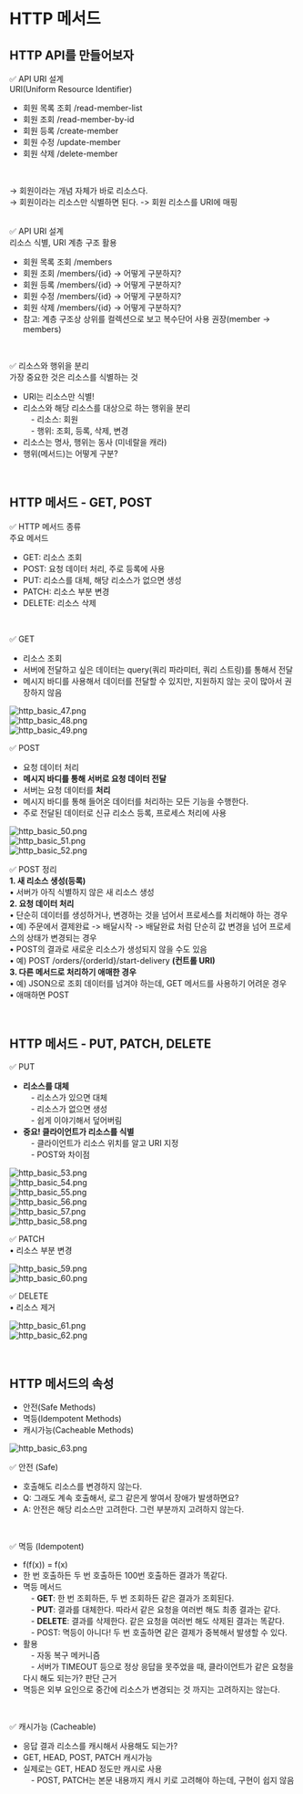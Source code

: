 # HTTP 메서드

## HTTP API를 만들어보자

✅ API URI 설계       
URI(Uniform Resource Identifier)       
- 회원 목록 조회 /read-member-list       
- 회원 조회 /read-member-by-id       
- 회원 등록 /create-member       
- 회원 수정 /update-member       
- 회원 삭제 /delete-member       
<br/>

→ 회원이라는 개념 자체가 바로 리소스다.       
→ 회원이라는 리소스만 식별하면 된다. -> 회원 리소스를 URI에 매핑       
<br/>

✅ API URI 설계       
리소스 식별, URI 계층 구조 활용       
- 회원 목록 조회 /members       
- 회원 조회 /members/{id} → 어떻게 구분하지?       
- 회원 등록 /members/{id} → 어떻게 구분하지?       
- 회원 수정 /members/{id} → 어떻게 구분하지?       
- 회원 삭제 /members/{id} → 어떻게 구분하지?       
- 참고: 계층 구조상 상위를 컬렉션으로 보고 복수단어 사용 권장(member -> members)       
<br/>

✅ 리소스와 행위을 분리       
가장 중요한 것은 리소스를 식별하는 것       
- URI는 리소스만 식별!       
- 리소스와 해당 리소스를 대상으로 하는 행위을 분리       
　- 리소스: 회원       
　- 행위: 조회, 등록, 삭제, 변경       
- 리소스는 명사, 행위는 동사 (미네랄을 캐라)       
- 행위(메서드)는 어떻게 구분?       

<br/>

## HTTP 메서드 - GET, POST

✅ HTTP 메서드 종류       
주요 메서드       
- GET: 리소스 조회       
- POST: 요청 데이터 처리, 주로 등록에 사용       
- PUT: 리소스를 대체, 해당 리소스가 없으면 생성       
- PATCH: 리소스 부분 변경       
- DELETE: 리소스 삭제       
<br/>

✅ GET       
- 리소스 조회       
- 서버에 전달하고 싶은 데이터는 query(쿼리 파라미터, 쿼리 스트링)를 통해서 전달       
- 메시지 바디를 사용해서 데이터를 전달할 수 있지만, 지원하지 않는 곳이 많아서 권장하지 않음       

![http_basic_47.png](../img/http_basic_47.png)     
![http_basic_48.png](../img/http_basic_48.png)     
![http_basic_49.png](../img/http_basic_49.png)     

✅ POST     
- 요청 데이터 처리     
- **메시지 바디를 통해 서버로 요청 데이터 전달**     
- 서버는 요청 데이터를 **처리**     
- 메시지 바디를 통해 들어온 데이터를 처리하는 모든 기능을 수행한다.     
- 주로 전달된 데이터로 신규 리소스 등록, 프로세스 처리에 사용     

![http_basic_50.png](../img/http_basic_50.png)     
![http_basic_51.png](../img/http_basic_51.png)     
![http_basic_52.png](../img/http_basic_52.png)     

✅ POST 정리     
**1. 새 리소스 생성(등록)**     
• 서버가 아직 식별하지 않은 새 리소스 생성     
**2. 요청 데이터 처리**     
• 단순히 데이터를 생성하거나, 변경하는 것을 넘어서 프로세스를 처리해야 하는 경우     
• 예) 주문에서 결제완료 -> 배달시작 -> 배달완료 처럼 단순히 값 변경을 넘어 프로세스의 상태가 변경되는 경우     
• POST의 결과로 새로운 리소스가 생성되지 않을 수도 있음     
• 예) POST /orders/{orderId}/start-delivery **(컨트롤 URI)**     
**3. 다른 메서드로 처리하기 애매한 경우**     
• 예) JSON으로 조회 데이터를 넘겨야 하는데, GET 메서드를 사용하기 어려운 경우     
• 애매하면 POST     

<br/>

## HTTP 메서드 - PUT, PATCH, DELETE

✅ PUT     
- **리소스를 대체**     
　- 리소스가 있으면 대체     
　- 리소스가 없으면 생성     
　- 쉽게 이야기해서 덮어버림     
- **중요! 클라이언트가 리소스를 식별**     
　- 클라이언트가 리소스 위치를 알고 URI 지정     
　- POST와 차이점     

![http_basic_53.png](../img/http_basic_53.png)     
![http_basic_54.png](../img/http_basic_54.png)     
![http_basic_55.png](../img/http_basic_55.png)     
![http_basic_56.png](../img/http_basic_56.png)     
![http_basic_57.png](../img/http_basic_57.png)     
![http_basic_58.png](../img/http_basic_58.png)     

✅ PATCH     
• 리소스 부분 변경     

![http_basic_59.png](../img/http_basic_59.png)     
![http_basic_60.png](../img/http_basic_60.png)     

✅ DELETE     
• 리소스 제거     

![http_basic_61.png](../img/http_basic_61.png)     
![http_basic_62.png](../img/http_basic_62.png)     

<br/>

## HTTP 메서드의 속성

- 안전(Safe Methods)     
- 멱등(Idempotent Methods)     
- 캐시가능(Cacheable Methods)     

![http_basic_63.png](../img/http_basic_63.png)     

✅ 안전 (Safe)     
- 호출해도 리소스를 변경하지 않는다.     
- Q: 그래도 계속 호출해서, 로그 같은게 쌓여서 장애가 발생하면요?     
- A: 안전은 해당 리소스만 고려한다. 그런 부분까지 고려하지 않는다.     
<br/>

✅ 멱등 (Idempotent)     
- f(f(x)) = f(x)     
- 한 번 호출하든 두 번 호출하든 100번 호출하든 결과가 똑같다.     
- 멱등 메서드     
　- **GET**: 한 번 조회하든, 두 번 조회하든 같은 결과가 조회된다.     
　- **PUT**: 결과를 대체한다. 따라서 같은 요청을 여러번 해도 최종 결과는 같다.     
　- **DELETE**: 결과를 삭제한다. 같은 요청을 여러번 해도 삭제된 결과는 똑같다.     
　- POST: 멱등이 아니다! 두 번 호출하면 같은 결제가 중복해서 발생할 수 있다.     
- 활용          
　- 자동 복구 메커니즘     
　- 서버가 TIMEOUT 등으로 정상 응답을 못주었을 때, 클라이언트가 같은 요청을 다시 해도 되는가? 판단 근거     
- 멱등은 외부 요인으로 중간에 리소스가 변경되는 것 까지는 고려하지는 않는다.     

<br/>

✅ 캐시가능 (Cacheable)     
- 응답 결과 리소스를 캐시해서 사용해도 되는가?     
- GET, HEAD, POST, PATCH 캐시가능     
- 실제로는 GET, HEAD 정도만 캐시로 사용     
　- POST, PATCH는 본문 내용까지 캐시 키로 고려해야 하는데, 구현이 쉽지 않음     